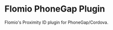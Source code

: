 Flomio PhoneGap Plugin
======================

Flomio's Proximity ID plugin for PhoneGap/Cordova. 


